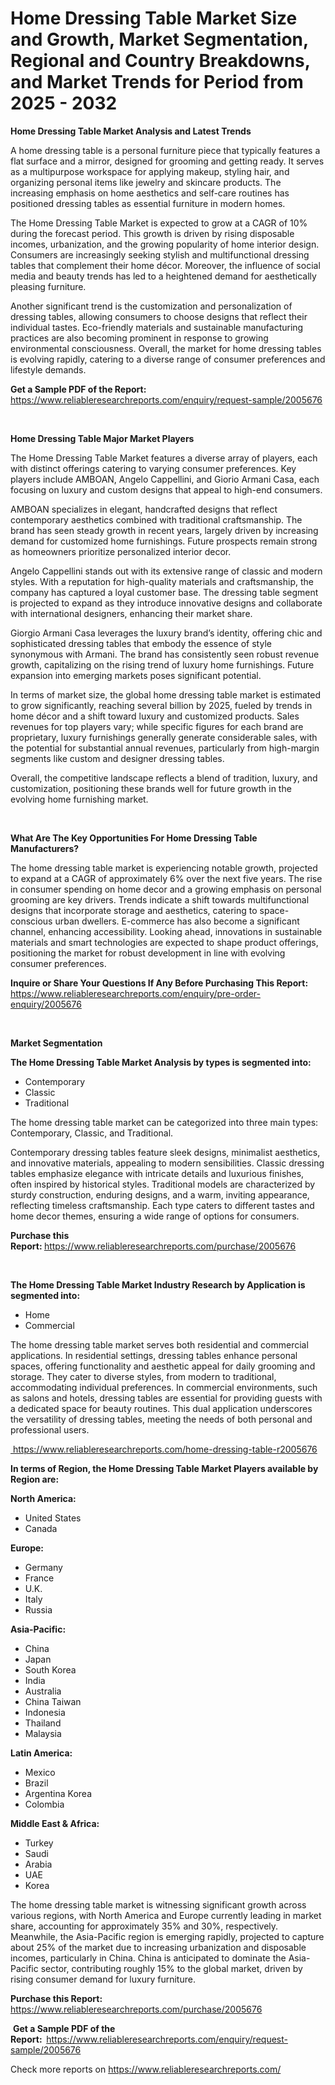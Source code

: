 <p><h1>Home Dressing Table Market Size and Growth, Market Segmentation, Regional and Country Breakdowns, and Market Trends for Period from 2025 -  2032</h1></p><p><strong>Home Dressing Table Market Analysis and Latest Trends</strong></p>
<p><p>A home dressing table is a personal furniture piece that typically features a flat surface and a mirror, designed for grooming and getting ready. It serves as a multipurpose workspace for applying makeup, styling hair, and organizing personal items like jewelry and skincare products. The increasing emphasis on home aesthetics and self-care routines has positioned dressing tables as essential furniture in modern homes.</p><p>The Home Dressing Table Market is expected to grow at a CAGR of 10% during the forecast period. This growth is driven by rising disposable incomes, urbanization, and the growing popularity of home interior design. Consumers are increasingly seeking stylish and multifunctional dressing tables that complement their home décor. Moreover, the influence of social media and beauty trends has led to a heightened demand for aesthetically pleasing furniture.</p><p>Another significant trend is the customization and personalization of dressing tables, allowing consumers to choose designs that reflect their individual tastes. Eco-friendly materials and sustainable manufacturing practices are also becoming prominent in response to growing environmental consciousness. Overall, the market for home dressing tables is evolving rapidly, catering to a diverse range of consumer preferences and lifestyle demands.</p></p>
<p><strong>Get a Sample PDF of the Report:&nbsp;</strong> <a href="https://www.reliableresearchreports.com/enquiry/request-sample/2005676?utm_campaign=2009&utm_medium=2&utm_source=Github&utm_content=ia&utm_term=09022025&utm_id=home-dressing-table">https://www.reliableresearchreports.com/enquiry/request-sample/2005676</a></p>
<p>&nbsp;</p>
<p><strong>Home Dressing Table Major Market Players</strong></p>
<p><p>The Home Dressing Table Market features a diverse array of players, each with distinct offerings catering to varying consumer preferences. Key players include AMBOAN, Angelo Cappellini, and Giorio Armani Casa, each focusing on luxury and custom designs that appeal to high-end consumers. </p><p>AMBOAN specializes in elegant, handcrafted designs that reflect contemporary aesthetics combined with traditional craftsmanship. The brand has seen steady growth in recent years, largely driven by increasing demand for customized home furnishings. Future prospects remain strong as homeowners prioritize personalized interior decor.</p><p>Angelo Cappellini stands out with its extensive range of classic and modern styles. With a reputation for high-quality materials and craftsmanship, the company has captured a loyal customer base. The dressing table segment is projected to expand as they introduce innovative designs and collaborate with international designers, enhancing their market share.</p><p>Giorgio Armani Casa leverages the luxury brand’s identity, offering chic and sophisticated dressing tables that embody the essence of style synonymous with Armani. The brand has consistently seen robust revenue growth, capitalizing on the rising trend of luxury home furnishings. Future expansion into emerging markets poses significant potential.</p><p>In terms of market size, the global home dressing table market is estimated to grow significantly, reaching several billion by 2025, fueled by trends in home décor and a shift toward luxury and customized products. Sales revenues for top players vary; while specific figures for each brand are proprietary, luxury furnishings generally generate considerable sales, with the potential for substantial annual revenues, particularly from high-margin segments like custom and designer dressing tables.</p><p>Overall, the competitive landscape reflects a blend of tradition, luxury, and customization, positioning these brands well for future growth in the evolving home furnishing market.</p></p>
<p>&nbsp;</p>
<p><strong>What Are The Key Opportunities For Home Dressing Table Manufacturers?</strong></p>
<p><p>The home dressing table market is experiencing notable growth, projected to expand at a CAGR of approximately 6% over the next five years. The rise in consumer spending on home decor and a growing emphasis on personal grooming are key drivers. Trends indicate a shift towards multifunctional designs that incorporate storage and aesthetics, catering to space-conscious urban dwellers. E-commerce has also become a significant channel, enhancing accessibility. Looking ahead, innovations in sustainable materials and smart technologies are expected to shape product offerings, positioning the market for robust development in line with evolving consumer preferences.</p></p>
<p><strong>Inquire or Share Your Questions If Any Before Purchasing This Report:</strong> <a href="https://www.reliableresearchreports.com/enquiry/pre-order-enquiry/2005676?utm_campaign=2009&utm_medium=2&utm_source=Github&utm_content=ia&utm_term=09022025&utm_id=home-dressing-table">https://www.reliableresearchreports.com/enquiry/pre-order-enquiry/2005676</a></p>
<p>&nbsp;</p>
<p><strong>Market Segmentation</strong></p>
<p><strong>The Home Dressing Table Market Analysis by types is segmented into:</strong></p>
<p><ul><li>Contemporary</li><li>Classic</li><li>Traditional</li></ul></p>
<p><p>The home dressing table market can be categorized into three main types: Contemporary, Classic, and Traditional. </p><p>Contemporary dressing tables feature sleek designs, minimalist aesthetics, and innovative materials, appealing to modern sensibilities. Classic dressing tables emphasize elegance with intricate details and luxurious finishes, often inspired by historical styles. Traditional models are characterized by sturdy construction, enduring designs, and a warm, inviting appearance, reflecting timeless craftsmanship. Each type caters to different tastes and home decor themes, ensuring a wide range of options for consumers.</p></p>
<p><strong>Purchase this Report:&nbsp;</strong><a href="https://www.reliableresearchreports.com/purchase/2005676?utm_campaign=2009&utm_medium=2&utm_source=Github&utm_content=ia&utm_term=09022025&utm_id=home-dressing-table">https://www.reliableresearchreports.com/purchase/2005676</a></p>
<p>&nbsp;</p>
<p><strong>The Home Dressing Table Market Industry Research by Application is segmented into:</strong></p>
<p><ul><li>Home</li><li>Commercial</li></ul></p>
<p><p>The home dressing table market serves both residential and commercial applications. In residential settings, dressing tables enhance personal spaces, offering functionality and aesthetic appeal for daily grooming and storage. They cater to diverse styles, from modern to traditional, accommodating individual preferences. In commercial environments, such as salons and hotels, dressing tables are essential for providing guests with a dedicated space for beauty routines. This dual application underscores the versatility of dressing tables, meeting the needs of both personal and professional users.</p></p>
<p><a href="https://www.reliableresearchreports.com/home-dressing-table-r2005676?utm_campaign=2009&utm_medium=2&utm_source=Github&utm_content=ia&utm_term=09022025&utm_id=home-dressing-table">&nbsp;https://www.reliableresearchreports.com/home-dressing-table-r2005676</a></p>
<p><strong>In terms of Region, the Home Dressing Table Market Players available by Region are:</strong></p>
<p>
    <p> <strong> North America: </strong>
        <ul>
            <li>United States</li>
            <li>Canada</li>
        </ul>
        </p> 
    <p> <strong> Europe: </strong>
        <ul>
            <li>Germany</li>
            <li>France</li>
            <li>U.K.</li>
            <li>Italy</li>
            <li>Russia</li>
        </ul>
        </p> 
    <p> <strong> Asia-Pacific: </strong>
        <ul>
            <li>China</li>
            <li>Japan</li>
            <li>South Korea</li>
            <li>India</li>
            <li>Australia</li>
            <li>China Taiwan</li>
            <li>Indonesia</li>
            <li>Thailand</li>
            <li>Malaysia</li>
        </ul>
        </p> 
    <p> <strong> Latin America: </strong>
        <ul>
            <li>Mexico</li>
            <li>Brazil</li>
            <li>Argentina Korea</li>
            <li>Colombia</li>
        </ul>
        </p> 
    <p> <strong> Middle East & Africa: </strong>
        <ul>
            <li>Turkey</li>
            <li>Saudi</li>
            <li>Arabia</li>
            <li>UAE</li>
            <li>Korea</li>
        </ul>
    </p>
    </p>
<p><p>The home dressing table market is witnessing significant growth across various regions, with North America and Europe currently leading in market share, accounting for approximately 35% and 30%, respectively. Meanwhile, the Asia-Pacific region is emerging rapidly, projected to capture about 25% of the market due to increasing urbanization and disposable incomes, particularly in China. China is anticipated to dominate the Asia-Pacific sector, contributing roughly 15% to the global market, driven by rising consumer demand for luxury furniture.</p></p>
<p><strong>Purchase this Report: </strong><a href="https://www.reliableresearchreports.com/purchase/2005676?utm_campaign=2009&utm_medium=2&utm_source=Github&utm_content=ia&utm_term=09022025&utm_id=home-dressing-table">https://www.reliableresearchreports.com/purchase/2005676</a></p>
<p>&nbsp;<strong>Get a Sample PDF of the Report:&nbsp;&nbsp;</strong><a href="https://www.reliableresearchreports.com/enquiry/request-sample/2005676?utm_campaign=2009&utm_medium=2&utm_source=Github&utm_content=ia&utm_term=09022025&utm_id=home-dressing-table">https://www.reliableresearchreports.com/enquiry/request-sample/2005676</a></p>
<p><strong></strong></p>
<p>Check more reports on <a href="https://www.reliableresearchreports.com/?utm_campaign=2009&utm_medium=2&utm_source=Github&utm_content=ia&utm_term=09022025&utm_id=home-dressing-table">https://www.reliableresearchreports.com/</a></p>